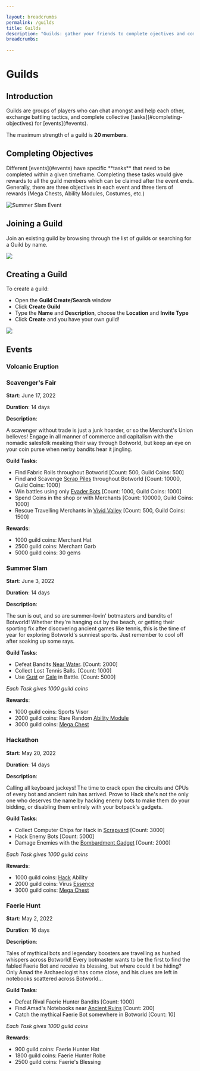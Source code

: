 ```yaml
---

layout: breadcrumbs
permalink: /guilds
title: Guilds
description: "Guilds: gather your friends to complete ojectives and compete with others! - Everything there is to know about it on the Botworld Community Wiki!"
breadcrumbs:
  
---
```


# Guilds

## Introduction

<div markdown="1" class=" ghcms ghcms-intro">
Guilds are groups of players who can chat amongst and help each other, exchange battling tactics, and complete collective [tasks](#completing-objectives) for [events](#events).

 The maximum strength of a guild is **20 members**.
</div>

## Completing Objectives

<div markdown="1" class=" ghcms ghcms-objectives">
Different [events](#events) have specific **tasks** that need to be completed within a given timeframe. Completing these tasks would give rewards to all the guild members which can be claimed after the event ends. Generally, there are three objectives in each event and three tiers of rewards (Mega Chests, Ability Modules, Costumes, etc.)

![Summer Slam Event](https://media.discordapp.net/attachments/985501437733797969/985627989368799272/Screenshot_20220613-010148_Botworld.png?width=673&height=469)
</div>


## Joining a Guild

<div markdown="1" class=" ghcms ghcms-joining">
Join an existing guild by browsing through the list of guilds or searching for a Guild by name.

![](https://cdn.discordapp.com/attachments/985501437733797969/985501650284314634/Screenshot_20220612-163825_Botworld.png)
</div>

## Creating a Guild

<div markdown="1" class=" ghcms ghcms-create">
To create a guild:

- Open the **Guild Create/Search** window
- Click **Create Guild**
- Type the **Name** and **Description**, choose the **Location** and **Invite Type**
- Click **Create** and you have your own guild!


![](https://media.discordapp.net/attachments/985501437733797969/985501649852334110/Screenshot_20220612-162706_Botworld.png)
</div>



## Events

<div markdown="1" class=" ghcms ghcms-volcanic-eruption">

### Volcanic Eruption

</div>



<div markdown="1" class=" ghcms ghcms-scavengers-fair">

### Scavenger's Fair

**Start**: June 17, 2022

**Duration**: 14 days

**Description**:

A scavenger without trade is just a junk hoarder, or so the Merchant's Union believes! Engage in all manner of commerce and capitalism with the nomadic salesfolk meaking their way through Botworld, but keep an eye on your coin purse when nerby bandits hear it jingling.

**Guild Tasks**:

- Find Fabric Rolls throughout Botworld [Count: 500, Guild Coins: 500]
- Find and Scavenge [Scrap Piles](/loot#scrap-piles) throughout Botworld [Count: 10000, Guild Coins: 1000]
- Win battles using only [Evader Bots](/bots#evaders) [Count: 1000, Guild Coins: 1000]
- Spend Coins in the shop or with Merchants [Count: 100000, Guild Coins: 1000]
- Rescue Travelling Merchants in [Vivid Valley](/danger-zones#vivid-valley) [Count: 500, Guild Coins: 1500]

**Rewards**:

- 1000 guild coins: Merchant Hat
- 2500 guild coins: Merchant Garb
- 5000 guild coins: 30 gems

</div>



<div markdown="1" class=" ghcms ghcms-summer-slam">

### Summer Slam

**Start**: June 3, 2022

**Duration**: 14 days

**Description**:

The sun is out, and so are summer-lovin' botmasters and bandits of Botworld! Whether they're hanging out by the beach, or getting their sporting fix after discovering ancient games like tennis, this is the time of year for exploring Botworld's sunniest sports. Just remember to cool off after soaking up some rays.

**Guild Tasks**:

- Defeat Bandits [Near Water](/loot#by-the-water). [Count: 2000]
- Collect Lost Tennis Balls. [Count: 1000]
- Use [Gust](/gust) or [Gale](/gale) in Battle. [Count: 5000]


*Each Task gives 1000 guild coins*

**Rewards**:

- 1000 guild coins: Sports Visor
- 2000 guild coins: Rare Random [Ability Module](/botpack#abilities)
- 3000 guild coins: [Mega Chest](/loot#reward-chests)

</div>



<div markdown="1" class=" ghcms ghcms-hackathon">

### Hackathon

**Start**: May 20, 2022 

**Duration**: 14 days 

**Description**: 

Calling all keyboard jackeys! The time to crack open the circuits and CPUs of every bot and ancient ruin has arrived. Prove to Hack she's not the only one who deserves the name by hacking enemy bots to make them do your bidding, or disabling them entirely with your botpack's gadgets.

**Guild Tasks**:

- Collect Computer Chips for Hack in [Scrapyard](/danger-zones#scrapeyard) [Count: 3000]
- Hack Enemy Bots [Count: 5000]
- Damage Enemies with the [Bombardment Gadget](/botpack#gadgets) [Count: 2000]


*Each Task gives 1000 guild coins*

**Rewards**:

- 1000 guild coins: [Hack](/hack) Ability
- 2000 guild coins: Virus [Essence](/essence)
- 3000 guild coins: [Mega Chest](/loot#reward-chests)

</div>



<div markdown="1" class=" ghcms ghcms-faerie-hunt">

### Faerie Hunt

**Start**: May 2, 2022 

**Duration**: 16 days 

**Description**: 

 Tales of mythical bots and legendary boosters are travelling as hushed whispers across Botworld! Every botmaster wants to be the first to find the fabled Faerie Bot and receive its blessing, but where could it be hiding? Only Amad the Archaeologist has come close, and his clues are left in notebooks scattered across Botworld...

**Guild Tasks**:

- Defeat Rival Faerie Hunter Bandits [Count: 1000]
- Find Amad's Notebooks near [Ancient Ruins](/loot#ancient-ruins) [Count: 200]
- Catch the mythical Faerie Bot somewhere in Botworld [Count: 10] 


*Each Task gives 1000 guild coins*

**Rewards**:

- 900 guild coins: Faerie Hunter Hat
- 1800 guild coins: Faerie Hunter Robe
- 2500 guild coins: Faerie's Blessing
</div>
